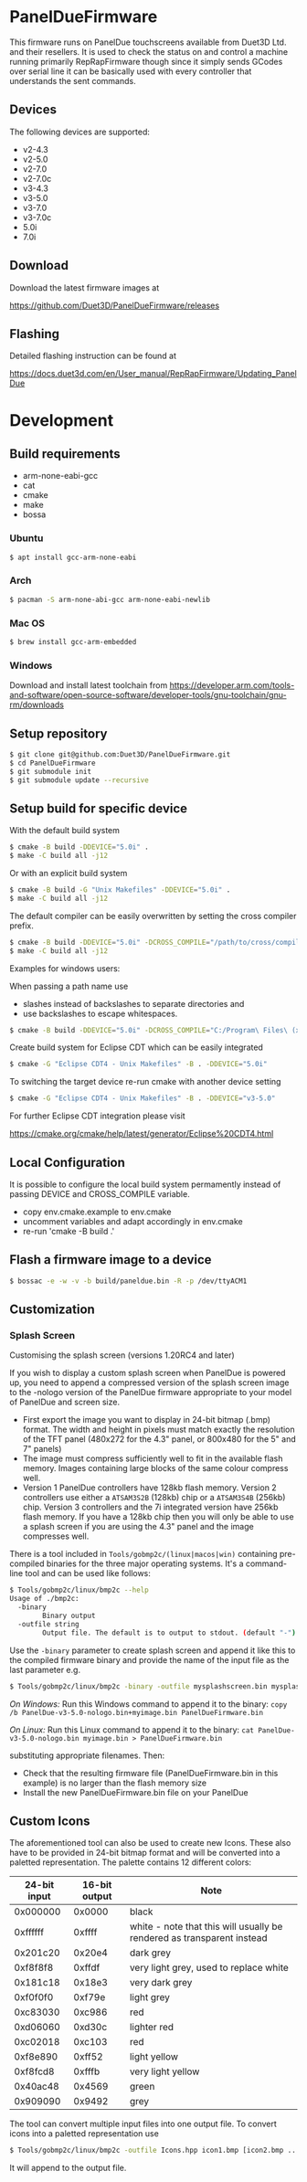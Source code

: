 # PanelDueFirmware

This firmware runs on PanelDue touchscreens available from Duet3D Ltd. and
their resellers. It is used to check the status on and control a machine
running primarily RepRapFirmware though since it simply sends GCodes over
serial line it can be basically used with every controller that understands the
sent commands.

## Devices

The following devices are supported:

- v2-4.3
- v2-5.0
- v2-7.0
- v2-7.0c
- v3-4.3
- v3-5.0
- v3-7.0
- v3-7.0c
- 5.0i
- 7.0i

## Download

Download the latest firmware images at

https://github.com/Duet3D/PanelDueFirmware/releases

## Flashing

Detailed flashing instruction can be found at

https://docs.duet3d.com/en/User_manual/RepRapFirmware/Updating_PanelDue

# Development

## Build requirements

- arm-none-eabi-gcc
- cat
- cmake
- make
- bossa

### Ubuntu
```sh
$ apt install gcc-arm-none-eabi
```

### Arch
```sh
$ pacman -S arm-none-abi-gcc arm-none-eabi-newlib
```

### Mac OS
```sh
$ brew install gcc-arm-embedded
```

### Windows

Download and install latest toolchain from https://developer.arm.com/tools-and-software/open-source-software/developer-tools/gnu-toolchain/gnu-rm/downloads

## Setup repository

```sh
$ git clone git@github.com:Duet3D/PanelDueFirmware.git
$ cd PanelDueFirmware
$ git submodule init
$ git submodule update --recursive
```

## Setup build for specific device

With the default build system

```sh
$ cmake -B build -DDEVICE="5.0i" .
$ make -C build all -j12
```

Or with an explicit build system

```sh
$ cmake -B build -G "Unix Makefiles" -DDEVICE="5.0i" .
$ make -C build all -j12
```

The default compiler can be easily overwritten by setting the cross compiler prefix.

```sh
$ cmake -B build -DDEVICE="5.0i" -DCROSS_COMPILE="/path/to/cross/compiler/arm-none-eabi-" .
$ make -C build all -j12
```

Examples for windows users:

When passing a path name use

- slashes instead of backslashes to separate directories and
- use backslashes to escape whitespaces.

```sh
$ cmake -B build -DDEVICE="5.0i" -DCROSS_COMPILE="C:/Program\ Files\ (x86)/GNU\ Tools\ ARM\ Embedded/8\ 2018-q4-major/bin/arm-none-eabi-" .
```

Create build system for Eclipse CDT which can be easily integrated

```sh
$ cmake -G "Eclipse CDT4 - Unix Makefiles" -B . -DDEVICE="5.0i"
```

To switching the target device re-run cmake with another device setting

```sh
$ cmake -G "Eclipse CDT4 - Unix Makefiles" -B . -DDEVICE="v3-5.0"
```

For further Eclipse CDT integration please visit

https://cmake.org/cmake/help/latest/generator/Eclipse%20CDT4.html

## Local Configuration

It is possible to configure the local build system permamently instead of passing DEVICE and CROSS_COMPILE variable.

- copy env.cmake.example to env.cmake
- uncomment variables and adapt accordingly in env.cmake
- re-run 'cmake -B build .'

## Flash a firmware image to a device

```sh
$ bossac -e -w -v -b build/paneldue.bin -R -p /dev/ttyACM1
```

## Customization

### Splash Screen

Customising the splash screen (versions 1.20RC4 and later)

If you wish to display a custom splash screen when PanelDue is powered up, you need to append a compressed version of the splash screen image to the -nologo version of the PanelDue firmware appropriate to your model of PanelDue and screen size.

- First export the image you want to display in 24-bit bitmap (.bmp) format. The width and height in pixels must match exactly the resolution of the TFT panel (480x272 for the 4.3" panel, or 800x480 for the 5" and 7" panels)
- The image must compress sufficiently well to fit in the available flash memory. Images containing large blocks of the same colour compress well.
- Version 1 PanelDue controllers have 128kb flash memory. Version 2 controllers use either a `ATSAM3S2B` (128kb) chip or a `ATSAM3S4B` (256kb) chip. Version 3 controllers and the 7i integrated version have 256kb flash memory. If you have a 128kb chip then you will only be able to use a splash screen if you are using the 4.3" panel and the image compresses well.

There is a tool included in `Tools/gobmp2c/(linux|macos|win)` containing pre-compiled binaries for the three major operating systems.
It's a command-line tool and can be used like follows:

```sh
$ Tools/gobmp2c/linux/bmp2c --help
Usage of ./bmp2c:
  -binary
        Binary output
  -outfile string
        Output file. The default is to output to stdout. (default "-")
```

Use the `-binary` parameter to create splash screen and append it like this to the compiled firmware binary and provide the name of
the input file as the last parameter e.g.

```sh
$ Tools/gobmp2c/linux/bmp2c -binary -outfile mysplashscreen.bin mysplashscreen.bmp
```

*On Windows:*
Run this Windows command to append it to the binary: `copy /b PanelDue-v3-5.0-nologo.bin+myimage.bin PanelDueFirmware.bin`

*On Linux:*
Run this Linux command to append it to the binary: `cat PanelDue-v3-5.0-nologo.bin myimage.bin > PanelDueFirmware.bin`

substituting appropriate filenames. Then:
- Check that the resulting firmware file (PanelDueFirmware.bin in this example) is no larger than the flash memory size
- Install the new PanelDueFirmware.bin file on your PanelDue

## Custom Icons
The aforementioned tool can also be used to create new Icons. These also have to be provided in 24-bit bitmap format and will be
converted into a paletted representation. The palette contains 12 different colors:

| 24-bit input | 16-bit output | Note |
|---|---|---|
| 0x000000 | 0x0000 | black |
| 0xffffff | 0xffff | white - note that this will usually be rendered as transparent instead |
| 0x201c20 | 0x20e4 | dark grey  |
| 0xf8f8f8 | 0xffdf | very light grey, used to replace white |
| 0x181c18 | 0x18e3 | very dark grey  |
| 0xf0f0f0 | 0xf79e | light grey  |
| 0xc83030 | 0xc986 | red |
| 0xd06060 | 0xd30c | lighter red  |
| 0xc02018 | 0xc103 | red  |
| 0xf8e890 | 0xff52 | light yellow  |
| 0xf8fcd8 | 0xfffb | very light yellow  |
| 0x40ac48 | 0x4569 | green  |
| 0x909090 | 0x9492 | grey  |

The tool can convert multiple input files into one output file. To convert icons into a paletted representation use

```sh
$ Tools/gobmp2c/linux/bmp2c -outfile Icons.hpp icon1.bmp [icon2.bmp ...]
```

It will append to the output file.

